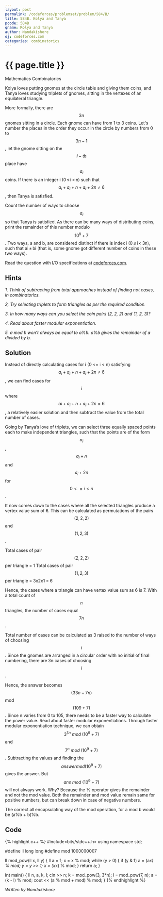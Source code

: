 ```yaml
---
layout: post
permalink: /codeforces/problemset/problem/584/B/
title: 584B. Kolya and Tanya
pcode: 584B
qname: Kolya and Tanya
author: Nandakishore
oj: codeforces.com
categories: combinatorics
---
```


{{ page.title }}
================

<span class="tag-boxed">Mathematics</span>
<span class="tag-boxed">Combinatorics</span>

Kolya loves putting gnomes at the circle table and giving them coins, and Tanya loves studying triplets of gnomes, sitting in the vertexes of an equilateral triangle.

More formally, there are $$3n$$ gnomes sitting in a circle. Each gnome can have from 1 to 3 coins. Let's number the places in the order they occur in the circle by numbers from 0 to $$3n - 1$$, let the gnome sitting on the $$i-th$$ place have $$a_{i}$$ coins. If there is an integer i (0 ≤ i < n) such that $$a_{i} + a_{i} + n + a_{i} + 2n ≠ 6$$, then Tanya is satisfied.

Count the number of ways to choose $$a_{i}$$ so that Tanya is satisfied. As there can be many ways of distributing coins, print the remainder of this number modulo $$10^{9} + 7$$. Two ways, a and b, are considered distinct if there is index i (0 ≤ i < 3n), such that ai ≠ bi (that is, some gnome got different number of coins in these two ways).

Read the question with I/O specifications at [codeforces.com](https://codeforces.com/problemset/problem/584/B/).

Hints
-----

*1. Think of subtracting from total approaches instead of finding not cases, in combinatorics.*

*2, Try selecting triplets to form triangles as per the required condition.*

*3. In how many ways can you select the coin pairs (2, 2, 2) and (1, 2, 3)?*

*4. Read about faster modular exponentiation.*

*5. a mod b won’t always be equal to a%b. a%b gives the remainder of a divided by b.*

Solution
--------

Instead of directly calculating cases for i (0 <= i < n) satisfying $$a_{i} + a_{i} + n + a_{i} + 2n ≠ 6$$, we can find cases for $$i$$ where $$ai + a_{i} + n + a_{i} + 2n = 6$$, a relatively easier solution and then subtract the value from the total number of cases.

Going by Tanya’s love of triplets, we can select three equally spaced points each to make independent triangles, such that the points are of the form $$a_{i}$$, $$a_{i} + n$$ and $$a_{i} + 2n$$ for $$0 <= i < n$$.

It now comes down to the cases where all the selected triangles produce a vertex value sum of 6. This can be calculated as permutations of the pairs $$(2, 2, 2)$$ and $$(1, 2, 3)$$. 

Total cases of pair $$(2, 2, 2)$$ per triangle = 1
Total cases of pair $$(1, 2, 3)$$ per triangle = 3x2x1 = 6

Hence, the cases where a triangle can have vertex value sum as 6 is 7. With a total count of $$n$$ triangles, the number of cases equal $$7n$$. 

Total number of cases can be calculated as 3 raised to the number of ways of choosing $$i$$. Since the gnomes are arranged in a circular order with no initial of final numbering, there are 3n cases of choosing $$i$$.

Hence, the answer becomes $$(33n - 7n)$$ mod $$(109 + 7)$$. Since n varies from 0 to 105, there needs to be a faster way to calculate the power value. Read about faster modular exponentiations. Through faster modular exponentiation technique, we can obtain $$3^{3n}\ mod\ (10^{9} + 7)$$ and $$7^{n}\ mod\ (10^{9} + 7)$$. Subtracting the values and finding the $$answer mod (10^{9} + 7)$$ gives the answer. But $$ans\ mod\ (10^{9} + 7)$$ will not always work. Why? Because the % operator gives the remainder and not the mod value. Both the remainder and mod value remain same for positive numbers, but can break down in case of negative numbers.

The correct all encapsulating way of the mod operation, for a mod b would be (a%b + b)%b.

Code
----

{% highlight c++ %}
#include<bits/stdc++.h>
using namespace std;

#define ll long long
#define mod 1000000007

ll mod_pow(ll x, ll y) {
    ll a = 1;
    x = x % mod;
    while (y > 0) {
        if (y & 1) a = (a*x) % mod;
        y = y >> 1;
        x = (x*x) % mod;
    }
    return a;
}

int main() {
    ll  n, a, k, l;
    cin >> n;
    k = mod_pow(3, 3*n);
    l = mod_pow(7, n);
    a = (k - l) % mod;
    cout << (a % mod + mod) % mod;
}
{% endhighlight %}

*Written by Nandakishore*
